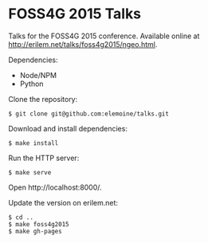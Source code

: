 # FOSS4G 2015 Talks

Talks for the FOSS4G 2015 conference. Available online at
http://erilem.net/talks/foss4g2015/ngeo.html.

Dependencies:

 * Node/NPM
 * Python

Clone the repository:

    $ git clone git@github.com:elemoine/talks.git

Download and install dependencies:

    $ make install

Run the HTTP server:

    $ make serve

Open http://localhost:8000/.

Update the version on erilem.net:

    $ cd ..
    $ make foss4g2015
    $ make gh-pages
